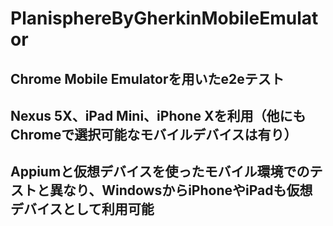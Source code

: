 # PlanisphereByGherkinMobileEmulator
## Chrome Mobile Emulatorを用いたe2eテスト
## Nexus 5X、iPad Mini、iPhone Xを利用（他にもChromeで選択可能なモバイルデバイスは有り）
## Appiumと仮想デバイスを使ったモバイル環境でのテストと異なり、WindowsからiPhoneやiPadも仮想デバイスとして利用可能

